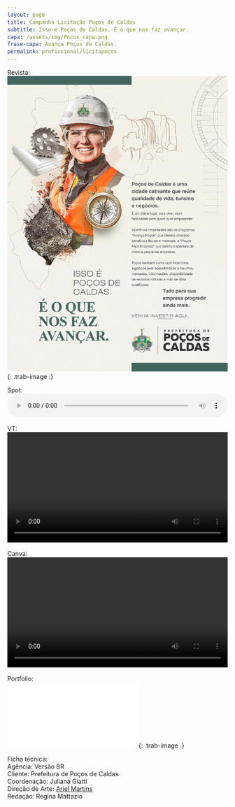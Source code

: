 ```yaml
---
layout: page
title: Campanha Licitação Poços de Caldas
subtitle: Isso é Poços de Caldas. É o que nos faz avançar.
capa: /assets/img/Pocos_capa.png
frase-capa: Avança Poços de Caldas.
permalink: profissional/licitapocos
---
```


Revista:  
![imagem com fundo branco, uma moça de capacete sorri e o texto fala sobre investir e viver em Poços de Caldas.'](/assets/img/pocos_revista.png){: .trab-image :}  

Spot:  
<audio ref='PocosSpot' controls src="https://github.com/ReMattazio/remattazio.github.io/blob/master/assets/mids/Pocos_SPOT_30.mp3?raw=true" style="width:100%; border-radius: 2rem;">Desculpe, seu navegador não suporta audio.</audio>  

VT:  
<video ref='VTPocos' controls src="https://github.com/ReMattazio/remattazio.github.io/blob/master/assets/mids/Pocos_VT.mp4?raw=true" class="trab-image" style="width:100%;">seu navegador nao suporta video</video>  

Canva:
<video ref='VTPocos' controls src="https://github.com/ReMattazio/remattazio.github.io/blob/master/assets/mids/Pocos_Experiencia_instantanea.mp4?raw=true" class="trab-image" style="width:100%;">seu navegador nao suporta video</video>  

Portfolio:  
![sobre a cidade de Poços de Caldas.'](/assets/mids/Pocos_portfolio.pdf){: .trab-image :}  


Ficha técnica:  
Agência: Versão BR  
Cliente: Prefeitura de Poços de Caldas   
Coordenação: Juliana Giatti  
Direção de Arte: [Ariel Martins](https://www.behance.net/arielsposito)  
Redação: Regina Mattazio
